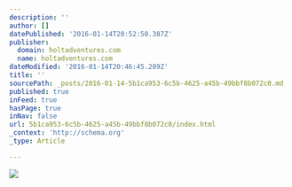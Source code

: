 ```yaml
---
description: ''
author: []
datePublished: '2016-01-14T20:52:50.387Z'
publisher:
  domain: holtadventures.com
  name: holtadventures.com
dateModified: '2016-01-14T20:46:45.289Z'
title: ''
sourcePath: _posts/2016-01-14-5b1ca953-6c5b-4625-a45b-49bbf8b072c0.md
published: true
inFeed: true
hasPage: true
inNav: false
url: 5b1ca953-6c5b-4625-a45b-49bbf8b072c0/index.html
_context: 'http://schema.org'
_type: Article

---
```

![](http://holtadventures.com/wp-content/Gallery/Laos/DSC_0017.JPG)